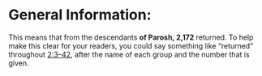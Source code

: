 # General Information:

This means that from the descendants **of Parosh, 2,172** returned. To help make this clear for your readers, you could say something like “returned” throughout [2:3–42](../02/03.md), after the name of each group and the number that is given.